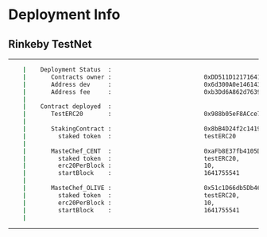 # Deployment Info 

## Rinkeby TestNet

----------------------------------------------------------------------------------

```bash
    |    Deployment Status  :
    |       Contracts owner :                          0xDD511D12171641Bb94e1d937dd25A12E8312A816,
    |       Address dev     :                          0x6d300A0e146143f68F318ED045B80b06B0001639,
    |       Address fee     :                          0xb3Dd6A862d7639a5922d7A6a277Cdc819E30f915
    |
    |    Contract deployed  :
    |       TestERC20       :                          0x988b05eF8ACce73985Cc59209D642B2d45A159A7
    |
    |       StakingContract :                          0x8bB4D24f2c141998a1420bF50DccEe9d128Bec77,
    |         staked token  :                          testERC20
    |
    |       MasteChef_CENT  :                          0xaFb8E37fb4105Ddc3cd3017891370dD41Af0472C,
    |         staked token  :                          testERC20,
    |         erc20PerBlock :                          10,
    |         startBlock    :                          1641755541
    |
    |       MasteChef_OLIVE :                          0x51c1D66db5Db46bA17378ebd12A8CCB50B349e71,
    |         staked token  :                          testERC20,
    |         erc20PerBlock :                          10,
    |         startBlock    :                          1641755541
    |
```

----------------------------------------------------------------------------------
